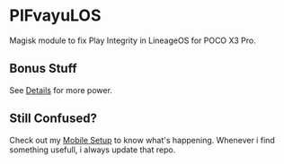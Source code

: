 # PIFvayuLOS

Magisk module to fix Play Integrity in LineageOS for POCO X3 Pro.

## Bonus Stuff

See [Details](Details.md) for more power.

## Still Confused?

Check out my [Mobile Setup](https://github.com/ToucH9000/Mobile-Specification) to know what's happening. Whenever i find something usefull, i always update that repo.
